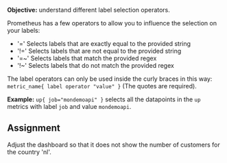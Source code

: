**Objective:** understand different label selection operators.

Prometheus has a few operators to allow you to influence the selection on your labels:
* '=' Selects labels that are exactly equal to the provided string
* '!=' Selects labels that are not equal to the provided string
* '=~' Selects labels that match the provided regex 
* '!~' Selects labels that do not match the provided regex

The label operators can only be used inside the curly braces in this way: `metric_name{ label operator "value" }` 
(The quotes are required). 

**Example:** `up{ job="mondemoapi" }` selects all the datapoints in the `up` metrics with label 
`job` and value `mondemoapi`.

## Assignment
Adjust the dashboard so that it does not show the number of customers for the country 'nl'.

